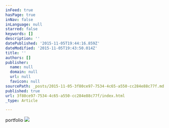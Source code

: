 ```yaml
---
inFeed: true
hasPage: true
inNav: false
inLanguage: null
starred: false
keywords: []
description: ''
datePublished: '2015-11-05T19:44:16.859Z'
dateModified: '2015-11-05T19:43:50.014Z'
title: ''
authors: []
publisher:
  name: null
  domain: null
  url: null
  favicon: null
sourcePath: _posts/2015-11-05-3f80ce97-7534-4c65-a550-cc284e88c77f.md
published: true
url: 3f80ce97-7534-4c65-a550-cc284e88c77f/index.html
_type: Article

---
```

portfolio
![](https://the-grid-user-content.s3-us-west-2.amazonaws.com/23e78b25-3c67-43b1-b8e5-dc21e752205a.JPG)